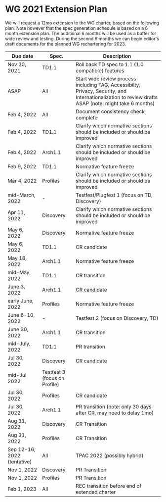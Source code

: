 # WG 2021 Extension Plan
We will request a 12mo extension to the WG charter, based on the following plan.
Note however that the spec generation schedule is based on a 6 month extension plan.
The additional 6 months will be used as a buffer for wide review and testing.
During the second 6 months we can begin editor's draft documents for the planned WG rechartering for 2023.

| Due date | Spec. | Description |
| --- | --- | --- |
| Nov 30, 2021 | TD1.1 | Roll back TD spec to 1.1 (1.0 compatible) features |
| ASAP | All | Start wide review process including TAG, Accessibilty, Privacy, Security, and Internationalization to review drafts ASAP (note: might take 6 months) |
| Feb 4, 2022 | All | Document consistency check complete |
| Feb 4, 2022 | TD1.1 | Clarify which normative sections should be included or should be improved |
| Feb 4, 2022 | Arch1.1 | Clarify which normative sections should be included or should be improved |
| Feb 9, 2022 | TD1.1 | Normative feature freeze |
| Mar 4, 2022 | Profiles | Clarify which normative sections should be included or should be improved |
| mid-March, 2022 | - | Testfest/Plugfest 1 (focus on TD, Discovery) |
| Apr 11, 2022 | Discovery | Clarify which normative sections should be included or should be improved |
| May 6, 2022 | Discovery | Normative feature freeze |
| May 6, 2022 | TD1.1 | CR candidate |
| May 18, 2022 | Arch1.1 | Normative feature freeze |
| mid-May, 2022 | TD1.1 | CR transition |
| June 3, 2022 | Arch1.1 | CR candidate |
| early June, 2022 | Profiles | Normative feature freeze |
| June 6-10, 2022 | - | Testfest 2 (focus on Discovery, TD) |
| June 30, 2022 | Arch1.1 | CR transition |
| mid-July, 2022 | TD1.1 | PR transition |
| Jul 30, 2022 | Discovery | CR candidate |
| mid-Jul 2022 | Testfest 3 (focus on Profile) |
| Jul 30, 2022 | Profiles | CR candidate |
| Jul 30, 2022 | Arch1.1 | PR transition  (note: only 30 days after CR, may need to delay 1mo) |
| Aug 31, 2022 | Discovery | CR Transition |
| Aug 31, 2022 | Profiles | CR Transition |
| Sep 12-16, 2022 (tentative)| All | TPAC 2022 (possibly hybrid) |
| Nov 1, 2022 | Discovery | PR Transition |
| Nov 1, 2022 | Profiles | PR Transition |
| Feb 1, 2023 | All | REC transition before end of extended charter |
